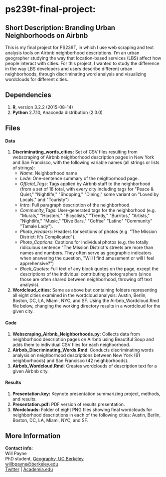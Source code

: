 # ps239t-final-project:

## Short Description: Branding Urban Neighborhoods on Airbnb

This is my final project for PS239T, in which I use web scraping and text analysis tools on Airbnb neighborhood descriptions. I’m an urban geographer studying the way that location-based services (LBS) affect how people interact with cities. For this project, I wanted to study the difference in the way LBS developers and users describe different urban neighborhoods, through discriminating word analysis and visualizing wordclouds for different cities.

## Dependencies

1. **R**, version 3.2.2 (2015-08-14)
2. **Python** 2.7.10, Anaconda distribution (2.3.0)

## Files

#### Data

1. **Discriminating_words_cities:** Set of CSV files resulting from webscraping of Airbnb neighborhood description pages in New York and San Francisco, with the following variable names (all strings or lists of strings):
    - *Name*: Neighborhood name
    - *Lede*: One-sentence summary of the neighborhood page.
    - *Official_Tags*: Tags applied by Airbnb staff to the neighborhood (from a set of 18 total, with every city including tags for "Peace & Quiet," "Nightlife," "Shopping," "Dining," some variant on "Loved by Locals," and "Touristy")
    - *Intro*: Full paragraph description of the neighborhood.
    - *Community_Tags*: User-generated tags for the neighborhood (e.g. "Murals," "Hipsters," "Bicyclists," "Trendy," "Burritos," "Artists," "Nightlife," "Music," "Dive Bars," "Coffee" "Latino" "Community" "Tamale Lady").
    - *Photo_Headers*: Headers for sections of photos (e.g. "The Mission District: It's Complicated").
    - *Photo_Captions*: Captions for individual photos (e.g. the totally ridiculous sentence "The Mission District's streets are more than names and numbers. They often serve as geographic indicators when answering the question, "Will I find amusement or will I feel apprehensive?")
    - *Block_Quotes*: Full text of any block quotes on the page, except the descriptions of the individual contributing photographers (since those are often shared between neighborhood, throwing off text analysis).
2. **Wordcloud_cities:** Same as above but containing folders representing all eight cities examined in the wordcloud analysis: Austin, Berlin, Boston, DC, LA, Miami, NYC, and SF. Using the Airbnb_Wordcloud.Rmd file below, changing the working directory results in a wordcloud for the given city.
  
#### Code

1. **Webscraping_Airbnb_Neighborhoods.py**: Collects data from neighborhood description pages on Airbnb using Beautiful Soup and adds them to individual CSV files for each neighborhood. 
2. **Airbnb_Discriminating_Words.Rmd**: Conducts discriminating words analysis on neighborhood descriptions between New York (61 neighborhoods) and San Francisco (42 neighborhoods).
3. **Airbnb_Wordcloud.Rmd**: Creates wordclouds of description text for a given Airbnb city.

#### Results

1. **Presentation.key:** Keynote presentation summarizing project, methods, and results.
2. **Presentation.pdf:** PDF version of results presentation.
3. **Wordclouds:** Folder of eight PNG files showing final wordclouds for neighborhood descriptions in each of the following cities: Austin, Berlin, Boston, DC, LA, Miami, NYC, and SF.

## More Information

**Contact info:**  
Will Payne  
PhD student, [Geography, UC Berkeley](http://geography.berkeley.edu/people/graduate-students/willbpayne/)  
<willbpayne@berkeley.edu>  
[Twitter](https://twitter.com/willbpayne) | [Academia.edu](https://berkeley.academia.edu/WillBPayne)
